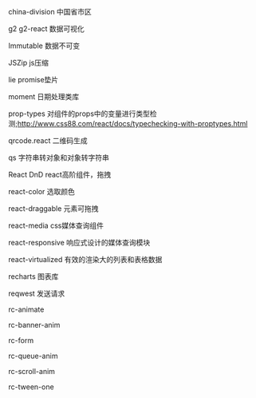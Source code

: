 china-division    中国省市区

g2    g2-react    数据可视化

Immutable    数据不可变

JSZip    js压缩

lie    promise垫片

moment    日期处理类库

prop-types    对组件的props中的变量进行类型检测;http://www.css88.com/react/docs/typechecking-with-proptypes.html

qrcode.react    二维码生成

qs    字符串转对象和对象转字符串

React DnD    react高阶组件，拖拽

react-color    选取颜色

react-draggable    元素可拖拽

react-media    css媒体查询组件

react-responsive    响应式设计的媒体查询模块

react-virtualized    有效的渲染大的列表和表格数据

recharts    图表库

reqwest    发送请求

rc-animate

rc-banner-anim

rc-form

rc-queue-anim

rc-scroll-anim

rc-tween-one

